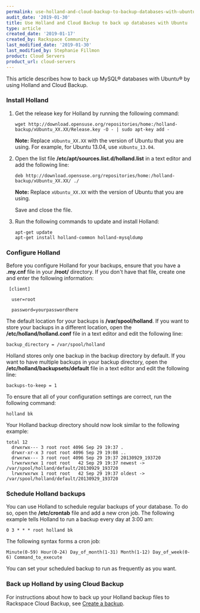 ```yaml
---
permalink: use-holland-and-cloud-backup-to-backup-databases-with-ubuntu/
audit_date: '2019-01-30'
title: Use Holland and Cloud Backup to back up databases with Ubuntu
type: article
created_date: '2019-01-17'
created_by: Rackspace Community
last_modified_date: '2019-01-30'
last_modified_by: Stephanie Fillmon
product: Cloud Servers
product_url: cloud-servers
---
```


This article describes how to back up MySQL&reg; databases with Ubuntu&reg; by using Holland and Cloud Backup. 

### Install Holland

1. Get the release key for Holland by running the following command:

       wget http://download.opensuse.org/repositories/home:/holland-backup/xUbuntu_XX.XX/Release.key -O - | sudo apt-key add -

   **Note:** Replace `xUbuntu_XX.XX` with the version of Ubuntu that you are using. For example, for Ubuntu 13.04, use
   `xUbuntu_13.04`.

2. Open the list file **/etc/apt/sources.list.d/holland.list** in a text editor and add the following line:

       deb http://download.opensuse.org/repositories/home:/holland-backup/xUbuntu_XX.XX/ ./
       
   **Note:** Replace `xUbuntu_XX.XX` with the version of Ubuntu that you are using.
   
   Save and close the file.
   
3. Run the following commands to update and install Holland:

       apt-get update
       apt-get install holland-common holland-mysqldump
   

### Configure Holland

Before you configure Holland for your backups, ensure that you have a **.my.cnf** file in your **/root/** directory.
If you don't have that file, create one and enter the following information:

     [client]

      user=root

      password=yourpasswordhere

The default location for your backups is **/var/spool/holland**. If you want to store your backups in a different
location, open the **/etc/holland/holland.conf** file in a text editor and edit the following line:

    backup_directory = /var/spool/holland

Holland stores only one backup in the backup directory by default. If you want to have multiple backups in your backup
directory, open the **/etc/holland/backupsets/default** file in a text editor and edit the following line:

    backups-to-keep = 1
    
To ensure that all of your configuration settings are correct, run the following command:

    holland bk

Your Holland backup directory should now look similar to the following example:

    total 12
      drwxrwx--- 3 root root 4096 Sep 29 19:37 .
      drwxr-xr-x 3 root root 4096 Sep 29 19:08 ..
      drwxrwx--- 3 root root 4096 Sep 29 19:37 20130929_193720
      lrwxrwxrwx 1 root root   42 Sep 29 19:37 newest -> /var/spool/holland/default/20130929_193720
      lrwxrwxrwx 1 root root   42 Sep 29 19:37 oldest -> /var/spool/holland/default/20130929_193720

### Schedule Holland backups

You can use Holland to schedule regular backups of your database. To do so, open the **/etc/crontab** file and add a new
cron job. The following example tells Holland to run a backup every day at 3:00 am: 

    0 3 * * * root holland bk

The following syntax forms a cron job:

    Minute(0-59) Hour(0-24) Day_of_month(1-31) Month(1-12) Day_of_week(0-6) Command_to_execute
    
You can set your scheduled backup to run as frequently as you want.

### Back up Holland by using Cloud Backup

For instructions about how to back up your Holland backup files to Rackspace Cloud Backup, see
[Create a backup](/how-to/rackspace-cloud-backup-create-a-backup).
